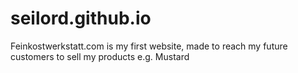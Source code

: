 # seilord.github.io
Feinkostwerkstatt.com is my first website, made to reach my future customers to sell my products e.g. Mustard
